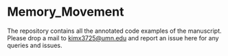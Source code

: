 # Memory_Movement
The repository contains all the annotated code examples of the manuscript. Please drop a mail to kimx3725@umn.edu and report an issue here for any queries and issues. 
